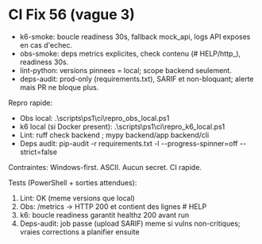 # CI Fix 56 (vague 3)

* k6-smoke: boucle readiness 30s, fallback mock_api, logs API exposes en cas d'echec.
* obs-smoke: deps metrics explicites, check contenu (# HELP/http_), readiness 30s.
* lint-python: versions pinnees = local; scope backend seulement.
* deps-audit: prod-only (requirements.txt), SARIF et non-bloquant; alerte mais PR ne bloque plus.

Repro rapide:

* Obs local: .\scripts\ps1\ci\repro_obs_local.ps1
* k6 local (si Docker present): .\scripts\ps1\ci\repro_k6_local.ps1
* Lint: ruff check backend ; mypy backend/app backend/cli
* Deps audit: pip-audit -r requirements.txt -l --progress-spinner=off --strict=false

Contraintes:
Windows-first. ASCII. Aucun secret. CI rapide.

Tests (PowerShell + sorties attendues):

1. Lint: OK (meme versions que local)
2. Obs: /metrics -> HTTP 200 et contient des lignes # HELP
3. k6: boucle readiness garantit healthz 200 avant run
4. Deps-audit: job passe (upload SARIF) meme si vulns non-critiques; vraies corrections a planifier ensuite
